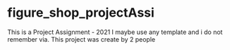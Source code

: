 # figure_shop_projectAssi

This is a Project Assignment - 2021
I maybe use any template and i do not remember via.
This project was create by 2 people

